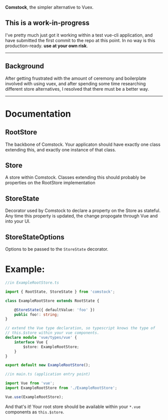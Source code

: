 **Comstock**, the simpler alternative to Vuex.

## **This is a work-in-progress**

I've pretty much just got it working within a test vue-cli application, and have submitted the first commit to the repo at this point.  In no way is this production-ready.  **use at your own risk**.

---
## Background

After getting frustrated with the amount of ceremony and boilerplate involved with using vuex, and after spending some time researching different store alternatives, I resolved that there must be a better way.

---

# Documentation

## RootStore

The backbone of Comstock.  Your applicaton should have exactly one class extending this, and exactly one instance of that class.

## Store

A store within Comstock.  Classes extending this should probably be properties on the RootStore implementation

## StoreState

Decorator used by Comstock to declare a property on the Store as stateful.  Any time this property is updated, the change propogate through Vue and into your UI.

## StoreStateOptions

Options to be passed to the `StoreState` decorator.

# Example:

```ts
//in ExampleRootStore.ts

import { RootState, StoreState } from 'comstock';

class ExampleRootStore extends RootState {

    @StoreState({ defaultValue: 'foo' })
    public foo!: string;
}

// extend the Vue type declaration, so typescript knows the type of
// this.$store within your vue components.
declare module 'vue/types/vue' {
    interface Vue {
        $store: ExampleRootStore;
    }
}

export default new ExampleRootStore();
```
```ts
//in main.ts (application entry point)

import Vue from 'vue';
import ExampleRootStore from './ExampleRootStore';

Vue.use(ExampleRootStore);
```

And that's it!  Your root store should be available within your `*.vue` components as `this.$store`.